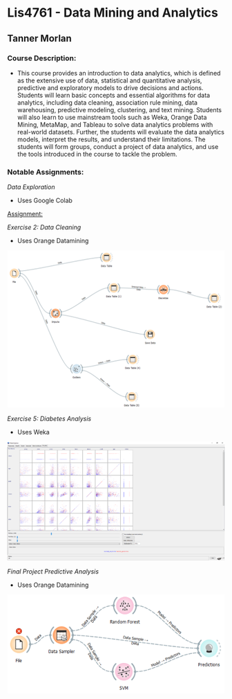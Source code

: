 # Lis4761 - Data Mining and Analytics

## Tanner Morlan

### Course Description:

- This course provides an introduction to data analytics, which is defined as the extensive use of data, statistical and quantitative analysis, predictive and exploratory models to drive decisions and actions. Students will learn basic concepts and essential algorithms for data analytics, including data cleaning, association rule mining, data warehousing, predictive modeling, clustering, and text mining.  Students will also learn to use mainstream tools such as Weka, Orange Data Mining, MetaMap, and Tableau to solve data analytics problems with real-world datasets. Further, the students will evaluate the data analytics models, interpret the results, and understand their limitations. The students will form groups, conduct a project of data analytics, and use the tools introduced in the course to tackle the problem.

### Notable Assignments:

*Data Exploration*

- Uses Google Colab

[Assignment:](https://colab.research.google.com/drive/1sBKmtHWcpLB8NBoR6L-jJrb2Sst5N-Wv?usp=sharing)

*Exercise 2: Data Cleaning*

- Uses Orange Datamining

![Exercise 2: Data Cleaning](img/exercise_2_data_cleaning.png "Exercise 2: Data Cleaning")

*Exercise 5: Diabetes Analysis*

- Uses Weka

![Exercise 5: Diabetes Analysis](img/exercise-5-diabetes.png "Exercise 5: Diabetes Analysis")

*Final Project Predictive Analysis*

- Uses Orange Datamining

![Final Project Predictive Analysis](img/project-predictive-analysis.png "Final Project Predictive Analysis")